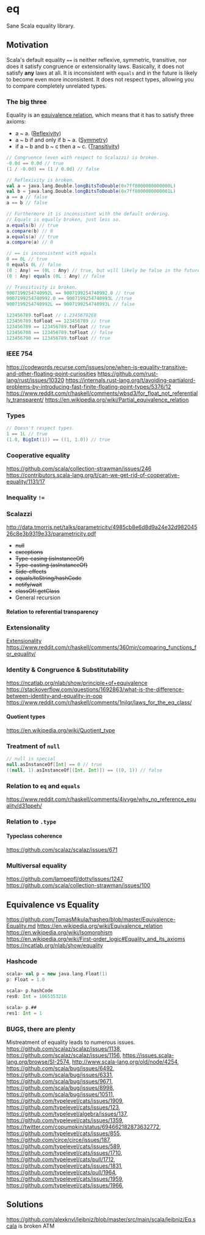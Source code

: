 # eq
Sane Scala equality library.

## Motivation
Scala's default equality `==` is neither reflexive, symmetric, transitive, nor does it satisfy congruence or extensionality laws. Basically, it does not satisfy **any** laws at all. It is inconsistent with `equals` and in the future is likely to become even more inconsistent. It does not respect types, allowing you to compare completely unrelated types.

### The big three
Equality is an [equivalence relation](https://en.wikipedia.org/wiki/Equivalence_relation), which means that it has to satisfy three axioms:
 * a ~ a. ([Reflexivity](https://en.wikipedia.org/wiki/Reflexive_relation))
 * a ~ b if and only if b ~ a. ([Symmetry](https://en.wikipedia.org/wiki/Symmetric_relation))
 * if a ~ b and b ~ c then a ~ c. ([Transitivity](https://en.wikipedia.org/wiki/Transitive_relation))

```scala
// Congruence (even with respect to Scalazzi) is broken.
-0.0d == 0.0d // true
(1 / -0.0d) == (1 / 0.0d) // false

// Reflexivity is broken.
val a = java.lang.Double.longBitsToDouble(0x7ff8000000000000L)
val b = java.lang.Double.longBitsToDouble(0x7ff8000000000001L)
a == a // false
a == b // false

// Furthermore it is inconsistent with the default ordering.
// Equals is equally broken, just less so.
a.equals(b) // true
a.compare(b) // 0
a.equals(a) // true
a.compare(a) // 0

// == is inconsistent with equals
0 == 0L // true
0 equals 0L // false
(0 : Any) == (0L : Any) // true, but will likely be false in the future!
(0 : Any) equals (0L : Any) // false

// Transitivity is broken.
9007199254740992L == 9007199254740992.0 // true
9007199254740992.0 == 9007199254740993L //true
9007199254740992L == 9007199254740993L // false

123456789.toFloat // 1.23456792E8
123456789.toFloat == 123456789 // true
123456789 == 123456789.toFloat // true
123456788 == 123456789.toFloat // false
123456790 == 123456789.toFloat // true
```

### IEEE 754
https://codewords.recurse.com/issues/one/when-is-equality-transitive-and-other-floating-point-curiosities
https://github.com/rust-lang/rust/issues/10320
https://internals.rust-lang.org/t/avoiding-partialord-problems-by-introducing-fast-finite-floating-point-types/5376/12
https://www.reddit.com/r/haskell/comments/wbsd3/for_float_not_referentially_transparent/
https://en.wikipedia.org/wiki/Partial_equivalence_relation

### Types

```scala
// Doesn't respect types.
1 == 1L // true
(1.0, BigInt(1)) == ((1, 1.0)) // true
```

### Cooperative equality
https://github.com/scala/collection-strawman/issues/246
https://contributors.scala-lang.org/t/can-we-get-rid-of-cooperative-equality/1131/17

### Inequality `!=`

### Scalazzi
http://data.tmorris.net/talks/parametricity/4985cb8e6d8d9a24e32d98204526c8e3b9319e33/parametricity.pdf

* ~~null~~
* ~~exceptions~~
* ~~Type-casing (isInstanceOf)~~
* ~~Type-casting (asInstanceOf)~~
* ~~Side-effects~~
* ~~equals/toString/hashCode~~
* ~~notify/wait~~
* ~~classOf/.getClass~~
* General recursion

#### Relation to referential transparency

### Extensionality
[Extensionality](https://en.wikipedia.org/wiki/Extensionality)
https://www.reddit.com/r/haskell/comments/360mir/comparing_functions_for_equality/

### Identity & Congruence & Substitutability
https://ncatlab.org/nlab/show/principle+of+equivalence
https://stackoverflow.com/questions/1692863/what-is-the-difference-between-identity-and-equality-in-oop
https://www.reddit.com/r/haskell/comments/1njlqr/laws_for_the_eq_class/

#### Quotient types
https://en.wikipedia.org/wiki/Quotient_type

### Treatment of `null`
```scala
// null is special
null.asInstanceOf[Int] == 0 // true
((null, 1).asInstanceOf[(Int, Int)]) == ((0, 1)) // false
```

### Relation to `eq` and `equals`
https://www.reddit.com/r/haskell/comments/4ivvge/why_no_reference_equality/d31ppeh/

### Relation to `.type`

#### Typeclass coherence
https://github.com/scalaz/scalaz/issues/671

### Multiversal equality
https://github.com/lampepfl/dotty/issues/1247
https://github.com/scala/collection-strawman/issues/100

## Equivalence vs Equality
https://github.com/TomasMikula/hasheq/blob/master/Equivalence-Equality.md
https://en.wikipedia.org/wiki/Equivalence_relation
https://en.wikipedia.org/wiki/Isomorphism
https://en.wikipedia.org/wiki/First-order_logic#Equality_and_its_axioms
https://ncatlab.org/nlab/show/equality

### Hashcode
```scala
scala> val p = new java.lang.Float(1)
p: Float = 1.0

scala> p.hashCode
res0: Int = 1065353216

scala> p.##
res1: Int = 1
```

### BUGS, there are plenty
Mistreatment of equality leads to numerous issues.
https://github.com/scalaz/scalaz/issues/1138, https://github.com/scalaz/scalaz/issues/1156, https://issues.scala-lang.org/browse/SI-2574, http://www.scala-lang.org/old/node/4254, https://github.com/scala/bug/issues/6492, https://github.com/scala/bug/issues/6331, https://github.com/scala/bug/issues/9671, https://github.com/scala/bug/issues/8998, https://github.com/scala/bug/issues/10511, https://github.com/typelevel/cats/issues/1909, https://github.com/typelevel/cats/issues/123, https://github.com/typelevel/algebra/issues/137, https://github.com/typelevel/cats/issues/1359, https://twitter.com/copumpkin/status/694662182873632772, https://github.com/typelevel/cats/issues/855, https://github.com/circe/circe/issues/187, https://github.com/typelevel/cats/issues/589, https://github.com/typelevel/cats/issues/1710, https://github.com/typelevel/cats/pull/1712, https://github.com/typelevel/cats/issues/1831, https://github.com/typelevel/cats/pull/1964, https://github.com/typelevel/cats/issues/1959, https://github.com/typelevel/cats/issues/1966, 

## Solutions
https://github.com/alexknvl/leibniz/blob/master/src/main/scala/leibniz/Eq.scala is broken ATM
